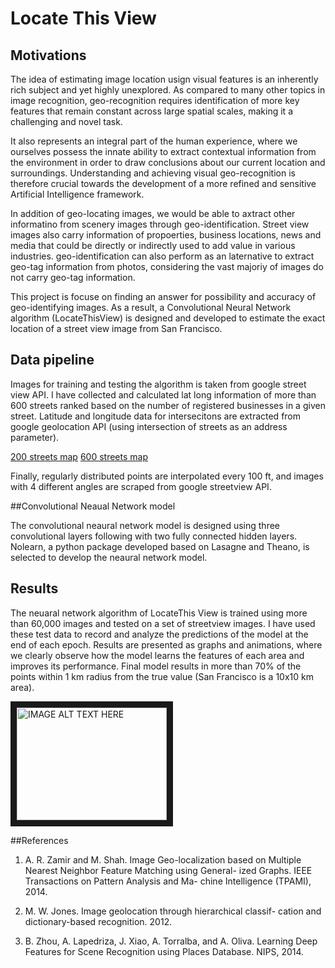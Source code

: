 # Locate This View

## Motivations

The idea of estimating image location usign visual features is an inherently rich subject and yet highly unexplored. 
As compared to many other topics in image recognition, geo-recognition requires identification of more key features that remain constant across large spatial scales, making it a challenging and novel task. 

It also represents an integral part of the human experience, where we ourselves possess the innate ability to extract contextual information from the environment in order to draw conclusions about our current location and surroundings. Understanding and achieving visual geo-recognition is therefore crucial towards the development of a more refined and sensitive Artificial Intelligence framework.

In addition of geo-locating images, we would be able to axtract other informatino from scenery images through geo-identification.
Street view images also carry information of propoerties, business locations, news and media that could be directly or indirectly used to add value in various industries. geo-identification can also perform as an laternative to extract geo-tag information from photos, considering the vast majoriy of images do not carry geo-tag information. 

This project is focuse on finding an answer for possibility and accuracy of geo-identifying images. As a result, a Convolutional Neural Network algorithm (LocateThisView) is designed and developed to estimate the exact location of a street view image from San Francisco.

## Data pipeline

Images for training and testing the algorithm is taken from google street view API. I have collected and calculated lat long information of more than 600 streets ranked based on the number of registered businesses in a given street. Latitude and longitude data for intersecitons are extracted from google geolocation API (using intersection of streets as an address parameter). 

[200 streets map](https://github.com/alizaf/LocateThisView/tree/master/images/200_streets.png)
[600 streets map](https://github.com/alizaf/LocateThisView/tree/master/images/600_streets.png)


Finally, regularly distributed points are interpolated every 100 ft, and images with 4 different angles are scraped from google streetview API. 

##Convolutional Neaual Network model

The convolutional neaural network model is designed using three convolutional layers following with two fully connected hidden layers. Nolearn, a python package developed based on Lasagne and Theano, is selected to develop the neaural network model. 

## Results
The neuaral network algorithm of LocateThis View is trained using more than 60,000 images and tested on a set of streetview images. I have used these test data to record and analyze the predictions of the model at the end of each epoch. Results are presented as graphs and animations, where we clearly observe how the model learns the features of each area and improves its performance. 
Final model results in more than 70% of the points within 1 km radius from the true value (San Francisco is a 10x10 km area). 

<a href="https://www.youtube.com/watch?v=Zng8FVr5hGY
" target="_blank"><img src="http://img.youtube.com/vi/YOUTUBE_VIDEO_ID_HERE/0.jpg" 
alt="IMAGE ALT TEXT HERE" width="240" height="180" border="10" /></a>

##References

1. A. R. Zamir and M. Shah. Image Geo-localization based on Multiple Nearest Neighbor Feature Matching using General- ized Graphs. IEEE Transactions on Pattern Analysis and Ma- chine Intelligence (TPAMI), 2014.

2. M. W. Jones. Image geolocation through hierarchical classif- cation and dictionary-based recognition. 2012.

3. B. Zhou, A. Lapedriza, J. Xiao, A. Torralba, and A. Oliva. Learning Deep Features for Scene Recognition using Places Database. NIPS, 2014.
